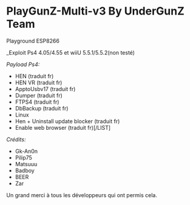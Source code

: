 # PlayGunZ-Multi-v3 By UnderGunZ Team
Playground ESP8266

_Exploit Ps4 4.05/4.55 et wiiU 5.5.1/5.5.2(non testé)

_Payload Ps4:_  

* HEN (traduit fr)
* HEN VR (traduit fr)
* ApptoUsbv17 (traduit fr)
* Dumper (traduit fr)
* FTPS4 (traduit fr)
* DbBackup (traduit fr)
* Linux
* Hen + Uninstall update blocker (traduit fr)
* Enable web browser (traduit fr)[/LIST]

_Crédits:_  

* Gk-An0n 
* Pilip75 
* Matsuuu 
* Badboy 
* BEER
* Zar

Un grand merci à tous les développeurs qui ont permis cela. 
